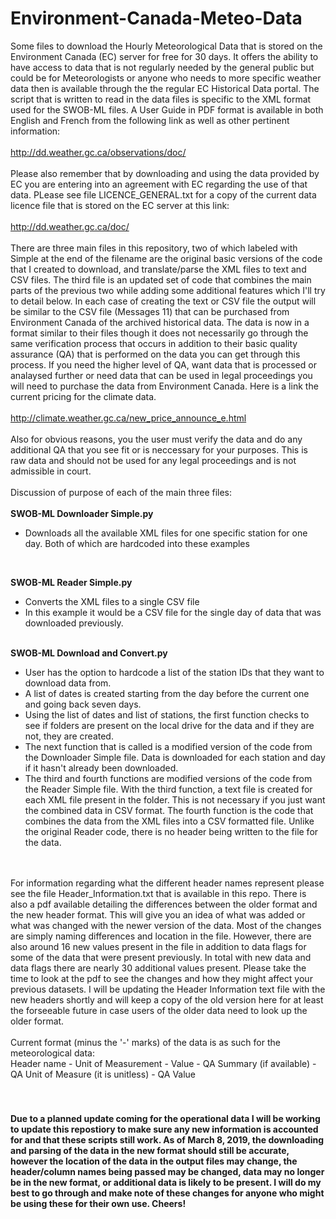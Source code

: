 # Environment-Canada-Meteo-Data
Some files to download the Hourly Meteorological Data that is stored on the Environment Canada (EC) server for free for 30 days. 
It offers the ability to have access to data that is not regularly needed by the general public but could be for Meteorologists 
or anyone who needs to more specific weather data then is available through the the regular EC Historical Data portal. The script 
that is written to read in the data files is specific to the XML format used for the SWOB-ML files. A User Guide in PDF format is 
available in both English and French from the following link as well as other pertinent information:
<br>
<br>
http://dd.weather.gc.ca/observations/doc/
<br>
<br>
Please also remember that by downloading and using the data provided by EC you are entering into an agreement with EC regarding the 
use of that data. PLease see file LICENCE_GENERAL.txt for a copy of the current data licence file that is stored on the EC server
at this link: 
<br>
<br>
http://dd.weather.gc.ca/doc/
<br>
<br>
There are three main files in this repository, two of which labeled with Simple at the end of the filename are the original basic
versions of the code that I created to download, and translate/parse the XML files to text and CSV files. The third file is an updated
set of code that combines the main parts of the previous two while adding some additional features which I'll try to detail below.
In each case of creating the text or CSV file the output will be similar to the CSV file (Messages 11) that can be purchased from
Environment Canada of the archived historical data. The data is now in a format similar to their files though it does not necessarily
go through the same verification process that occurs in addition to their basic quality assurance (QA) that is performed on the data 
you can get through this process. If you need the higher level of QA, want data that is processed or analaysed further or need data that 
can be used in legal proceedings you will need to purchase the data from Environment Canada. Here is a link the current pricing for
the climate data.
<br>
<br>
http://climate.weather.gc.ca/new_price_announce_e.html
<br>
<br>
Also for obvious reasons, you the user must verify the data and do any additional QA that you see fit or is neccessary for your
purposes. This is raw data and should not be used for any legal proceedings and is not admissible in court.
<br>
<br>
Discussion of purpose of each of the main three files:
<br>
<br>
<b>SWOB-ML Downloader Simple.py</b>
- Downloads all the available XML files for one specific station for one day. Both of which are hardcoded into these examples
<br>

<b>SWOB-ML Reader Simple.py</b>
- Converts the XML files to a single CSV file
- In this example it would be a CSV file for the single day of data that was downloaded previously.

<br>
<b>SWOB-ML Download and Convert.py</b>

- User has the option to hardcode a list of the station IDs that they want to download data from.
- A list of dates is created starting from the day before the current one and going back seven days.
- Using the list of dates and list of stations, the first function checks to see if folders are present on the local drive for the data
  and if they are not, they are created.
- The next function that is called is a modified version of the code from the Downloader Simple file. Data is downloaded for each 
  station and day if it hasn't already been downloaded.
- The third and fourth functions are modified versions of the code from the Reader Simple file. With the third function, a text file 
  is created for each XML file present in the folder. This is not necessary if you just want the combined data in CSV format. The fourth
  function is the code that combines the data from the XML files into a CSV formatted file. Unlike the original Reader code, there is no
  header being written to the file for the data.
<br>

<br>
For information regarding what the different header names represent please see the file Header_Information.txt that is available in this
repo. There is also a pdf available detailing the differences between the older format and the new header format. This will give you
an idea of what was added or what was changed with the newer version of the data. Most of the changes are simply naming differences and
location in the file. However, there are also around 16 new values present in the file in addition to data flags for some of the data
that were present previously. In total with new data and data flags there are nearly 30 additional values present. Please take the time
to look at the pdf to see the changes and how they might affect your previous datasets. I will be updating the Header Information text
file with the new headers shortly and will keep a copy of the old version here for at least the forseeable future in case users of the
older data need to look up the older format. <br>
<br>
Current format (minus the '-' marks) of the data is as such for the meteorological data:<br>
Header name - Unit of Measurement - Value - QA Summary (if available) - QA Unit of Measure (it is unitless) - QA Value<br>
<br>
<br>
<h4>Due to a planned update coming for the operational data I will be working to update this repostiory to make sure any new information is
  accounted for and that these scripts still work. As of March 8, 2019, the downloading and parsing of the data in the new format should still 
  be accurate, however the location of the data in the output files may change, the header/column names being passed may be changed, data may 
  no longer be in the new format, or additional data is likely to be present. I will do my best to go through and make note of these changes 
  for anyone who might be using these for their own use. Cheers!</h4>
